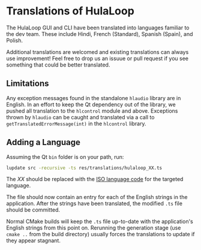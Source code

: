 # Translations of HulaLoop #

The HulaLoop GUI and CLI have been translated into languages familiar to the dev team. These include Hindi, French (Standard), Spanish (Spain), and Polish.

Additional translations are welcomed and existing translations can always use improvement! Feel free to drop us an issuue or pull request if you see something that could be better translated.

## Limitations ##
Any exception messages found in the standalone ```hlaudio``` library are in English. In an effort to keep the Qt dependency out of the library, we pushed all translation to the ```hlcontrol``` module and above. Exceptions thrown by ```hlaudio``` can be caught and translated via a call to ```getTranslatedErrorMessage(int)``` in the ```hlcontrol``` library.

## Adding a Language ##
Assuming the Qt ```bin``` folder is on your path, run:
```bash
lupdate src -recursive -ts res/translations/hulaloop_XX.ts
```

The *XX* should be replaced with the [ISO language code](https://www.andiamo.co.uk/resources/iso-language-codes) for the targeted language.

The file should now contain an entry for each of the English strings in the application. After the strings have been translated, the modified ```.ts``` file should be committed.

Normal CMake builds will keep the ```.ts``` file up-to-date with the application's English strings from this point on. Rerunning the generation stage (use ```cmake ..``` from the build directory) usually forces the translations to update if they appear stagnant.
